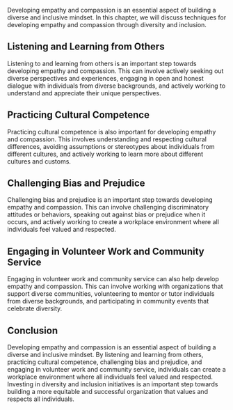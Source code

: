 
Developing empathy and compassion is an essential aspect of building a diverse and inclusive mindset. In this chapter, we will discuss techniques for developing empathy and compassion through diversity and inclusion.

Listening and Learning from Others
----------------------------------

Listening to and learning from others is an important step towards developing empathy and compassion. This can involve actively seeking out diverse perspectives and experiences, engaging in open and honest dialogue with individuals from diverse backgrounds, and actively working to understand and appreciate their unique perspectives.

Practicing Cultural Competence
------------------------------

Practicing cultural competence is also important for developing empathy and compassion. This involves understanding and respecting cultural differences, avoiding assumptions or stereotypes about individuals from different cultures, and actively working to learn more about different cultures and customs.

Challenging Bias and Prejudice
------------------------------

Challenging bias and prejudice is an important step towards developing empathy and compassion. This can involve challenging discriminatory attitudes or behaviors, speaking out against bias or prejudice when it occurs, and actively working to create a workplace environment where all individuals feel valued and respected.

Engaging in Volunteer Work and Community Service
------------------------------------------------

Engaging in volunteer work and community service can also help develop empathy and compassion. This can involve working with organizations that support diverse communities, volunteering to mentor or tutor individuals from diverse backgrounds, and participating in community events that celebrate diversity.

Conclusion
----------

Developing empathy and compassion is an essential aspect of building a diverse and inclusive mindset. By listening and learning from others, practicing cultural competence, challenging bias and prejudice, and engaging in volunteer work and community service, individuals can create a workplace environment where all individuals feel valued and respected. Investing in diversity and inclusion initiatives is an important step towards building a more equitable and successful organization that values and respects all individuals.
